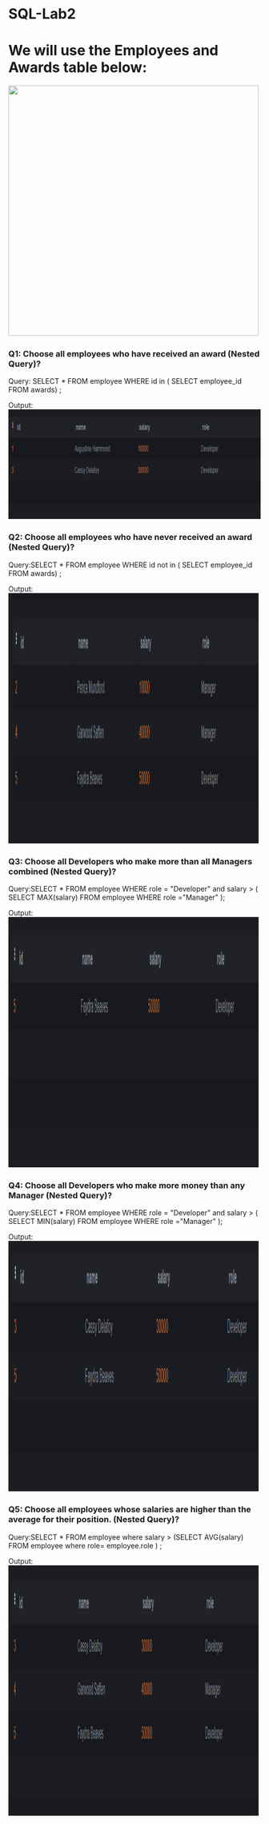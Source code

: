 # SQL-Lab2

# We will use the Employees and Awards table below:

 <img src="Lab2.png" width="500" height="500">

### Q1: Choose all employees who have received an award (Nested Query)?
Query: SELECT *
 FROM employee 
 WHERE id in ( SELECT employee_id 
             FROM awards) ; 

Output:<img src="Q1.png" width="1083" height="219"> 
 

### Q2: Choose all employees who have never received an award (Nested Query)?
Query:SELECT *
FROM employee 
WHERE id not in ( SELECT employee_id 
             FROM awards) ; 

Output:<img src="Q2.png" width="500" height="500"> 

 
### Q3: Choose all Developers who make more than all Managers combined (Nested Query)?
Query:SELECT *
FROM employee
WHERE role = "Developer" and salary > ( SELECT MAX(salary)
                FROM employee
                WHERE role ="Manager" ); 

Output:<img src="Q3.png" width="500" height="500"> 

 
### Q4: Choose all Developers who make more money than any Manager (Nested Query)?
Query:SELECT *
FROM employee
WHERE role = "Developer" and salary > ( SELECT MIN(salary)
                FROM employee
                WHERE role ="Manager" );

Output:<img src="Q4.png" width="500" height="500">

 
### Q5: Choose all employees whose salaries are higher than the average for their position. (Nested Query)?
Query:SELECT *
FROM employee 
where salary > (SELECT AVG(salary)
                FROM employee 
                where role= employee.role ) ;

Output:<img src="Q5.png" width="500" height="500">
